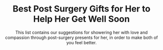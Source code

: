 ---
layout: post
title: Best Post Surgery Gifts for Her to Help Her Get Well Soon
subtitle: This list contains our suggestions for showering her with love and compassion through post-surgery presents for her, in order to make both of you feel better.
header-img: "img/post/2023/09/copied/medium_post_surgery_gifts_for_her_790a1f8ce0.png"
header-style: text
permalink: "/post-surgery-gifts-her/"
catalog: true
tags:
  - Recipients 
  - Men
--- 